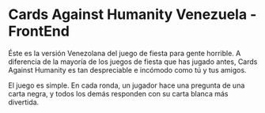 # Cards Against Humanity Venezuela - FrontEnd
Éste es la versión Venezolana del juego de fiesta para gente horrible. A diferencia de la mayoría de los juegos de fiesta que has jugado antes, Cards Against Humanity es tan despreciable e incómodo como tú y tus amigos.

El juego es simple. En cada ronda, un jugador hace una pregunta de una carta negra, y todos los demás responden con su carta blanca más divertida.
